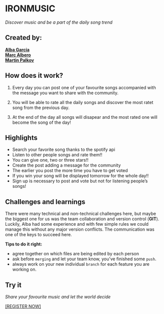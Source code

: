 # IRONMUSIC
*Discover music and be a part of the daily song trend*

## Created by:  
**[Alba Garcia](https://github.com/albagg3)**  
**[Marc Albero](https://github.com/thatsmycode)**  
**[Martin Palkov](https://github.com/mpalkov)**


## How does it work?
1. Every day you can post one of your favourite songs accompanied with the message you want to share with the community.

2. You will be able to rate all the daily songs and discover the most ratet song from the previous day.

3. At the end of the day all songs will disapear and the most rated one will become the song of the day!

## Highlights
- Search your favorite song thanks to the spotify api
- Listen to other people songs and rate them!!
- You can give one, two or three stars!!
- Create the post adding a message for the community
- The earlier you post the more time you have to get voted
- If you win your song will be displayed tomorrow for the whole day!!
- Sign up is necessary to post and vote but not for listening people’s songs!

## Challenges and learnings
There were many technical and non-technical challenges here, but maybe the biggest one for us was the team collaboration and version control (**GIT**). Luckily, Alba had some experience and with few simple rules we could manage this without any major version conflicts. The communication was one of the keys to succeed here.

**Tips to do it right:**
- agree together on which files are being edited by each person
- ask before `merging` and let your team know, you've finished some `push`.
- always work on your new individual `branch` for each feature you are working on.

## Try it
*Share your favourite music and let the world decide*

[[REGISTER NOW]](https://ironmusic.adaptable.app/)
